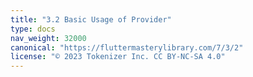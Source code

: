 ```yaml
---
title: "3.2 Basic Usage of Provider"
type: docs
nav_weight: 32000
canonical: "https://fluttermasterylibrary.com/7/3/2"
license: "© 2023 Tokenizer Inc. CC BY-NC-SA 4.0"
---
```

